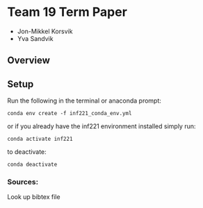 # Team 19 Term Paper

- Jon-Mikkel Korsvik
- Yva Sandvik

## Overview


## Setup 

Run the following in the terminal or anaconda prompt:
```
conda env create -f inf221_conda_env.yml
```

or if you already have the inf221 environment installed simply run:
```
conda activate inf221
```

to deactivate:

```
conda deactivate
```


### Sources:
Look up bibtex file
